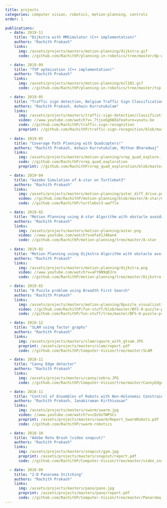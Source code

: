 ```yaml
---
title: projects
categories: computer vision, robotics, motion-planning, controls 
order: 1

publications:
  - date: 2019-11
    title: "Dijkstra with MMSimulator (C++ implementation)"
    authors: "Rachith Prakash"
    links:
      img: /assets/projects/masters/motion-planning/dijkstra.gif
      code: //github.com/RachithP/planning-in-robotics/tree/master/dp-with-mms

  - date: 2019-09
    title: "TSP optmization (C++ implementation)"
    authors: "Rachith Prakash"
    links:
      img: /assets/projects/masters/motion-planning/eil101.gif
      code: //github.com/RachithP/planning-in-robotics/tree/master/tsp

  - date: 2019-05
    title: "Traffic sign detection, Belgium Traffic Sign Classification Benchmark dataset"
    authors: "Rachith Prakash, Ashwin Kurrutukulam"
    links:
      img: /assets/projects/masters/traffic-sign-detection/classification.png
      video: //www.youtube.com/watch?v=_7tjsoGg6WI&feature=youtu.be
      code: //github.com/RachithP/traffic-sign-recognition
      preprint: //github.com/RachithP/traffic-sign-recognition/blob/master/Project%206%20-%20ENPM%20673.pdf
      
  - date: 2019-05
    title: "Coverage Path Planning with Quadcopters!"
    authors: "Rachith Prakash, Ashwin Kurrutukulam, Mithun Bharadwaj"
    links:
      img: /assets/projects/masters/motion-planning/vrep_quad_explore.jpg
      code: //github.com/RachithP/vrep_quad_exploration
      preprint: //github.com/RachithP/vrep_quad_exploration/blob/master/Coverage_Planning_with_Multicopters.pdf

  - date: 2019-04
    title: "Gazebo Simulation of A-star on Turtlebot3"
    authors: "Rachith Prakash"
    links:
      img: /assets/projects/masters/motion-planning/astar_diff_drive.png
      video: //github.com/RachithP/motion-planning/blob/master/A-star/non-holonomic_robot/output/astar.gif
      code: //github.com/RachithP/turtlebot3-waffle

  - date: 2019-02
    title: "Motion Planning using A-star Algorithm with obstacle avoidance"
    authors: "Rachith Prakash"
    links:
      img: /assets/projects/masters/motion-planning/astar.png
      video: //www.youtube.com/watch?v=mfaX1J4Kwn4
      code: //github.com/RachithP/motion-planning/tree/master/A-star
      
  - date: 2019-02
    title: "Motion Planning using Dijkstra Algorithm with obstacle avoidance"
    authors: "Rachith Prakash"
    links:
      img: /assets/projects/masters/motion-planning/dijkstra.png
      video: //www.youtube.com/watch?v=aFY8N9qRJro
      code: //github.com/RachithP/motion-planning/tree/master/Dijkstra

  - date: 2019-02
    title: "8 Puzzle problem using Breadth First Search"
    authors: "Rachith Prakash"
    links:
      img: /assets/projects/masters/motion-planning/8puzzle_visualization.png
      video: //github.com/RachithP/fun-stuff/blob/master/BFS-8-puzzle-problem/Example/visualization.gif
      code: //github.com/RachithP/fun-stuff/tree/master/BFS-8-puzzle-problem

  - date: 2018-12
    title: "SLAM using factor graphs"
    authors: "Rachith Prakash"
    links:
      img: /assets/projects/masters/slam/sqaure_with_gtsam.JPG
      preprint: /assets/projects/masters/slam/report.pdf
      code: //github.com/RachithP/Computer-Vision/tree/master/SLAM

  - date: 2018-11
    title: "Canny Edge detector"
    authors: "Rachith Prakash"
    links:
      img: /assets/projects/masters/canny/zebra.JPG
      code: //github.com/RachithP/Computer-Vision/tree/master/CannyEdgeDetector

  - date: 2018-11
    title: "Control of Ensembles of Robots with Non-Holonomic Constraints"
    authors: "Rachith Prakash, Janakiraman Kirthivasan"
    links:
      img: /assets/projects/masters/swarm/swarm.jpg
      video: //www.youtube.com/watch?v=cOzUuTWPSCs
      preprint: /assets/projects/masters/swarm/Report_SwarmRobots.pdf
      code: //github.com/RachithP/swarm-robotics

  - date: 2018-10
    title: "Adobe Roto Brush (video snapcut)"
    authors: "Rachith Prakash"
    links:
      img: /assets/projects/masters/snapcut/gym.jpg
      preprint: /assets/projects/masters/snapcut/report.pdf
      code: //github.com/RachithP/Computer-Vision/tree/master/video_snapcut

  - date: 2018-09
    title: "2-D Panaroma Stitching"
    authors: "Rachith Prakash"
    links:
      img: /assets/projects/masters/pano/pano.jpg
      preprint: /assets/projects/masters/pano/report.pdf
      code: //github.com/RachithP/Computer-Vision/tree/master/Panaroma_Stitching
---
```

